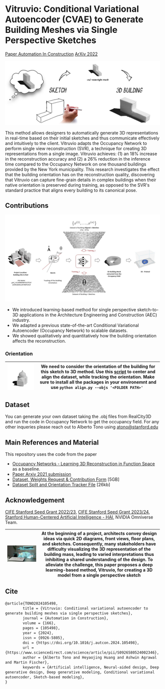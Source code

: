# Vitruvio: Conditional Variational Autoencoder (CVAE) to Generate Building Meshes via Single Perspective Sketches

[Paper Automation In Construction](https://www.sciencedirect.com/science/article/pii/S0926580524002346?dgcid=author)
[ArXiv 2022](https://arxiv.org/abs/2210.13634)
<p align="center">
<img src="imgs/Hero_Image_REVIEWED.jpg" width="1000"/>
</p>

This method allows designers to automatically generate 3D representations in real-time based on their initial sketches and thus communicate effectively and intuitively to the client. Vitruvio adapts the Occupancy Network to perform single view reconstruction (SVR), a technique for creating 3D representations from a single image. Vitruvio achieves: (1) an 18\% increase in the reconstruction accuracy and (2) a 26\% reduction in the inference time compared to the Occupancy Network on one thousand buildings provided by the New York municipality. This research investigates the effect that the building orientation has on the reconstruction quality, discovering that Vitruvio can capture fine-grain details in complex buildings when their native orientation is preserved during training, as opposed to the SVR's standard practice that aligns every building to its canonical pose.

## Contributions


<p align="center">
<img src="imgs/Slide11.jpg" width="1000"/>
</p>

- We introduced learning-based method for single perspective sketch-to-3D applications in the Architecture Engineering and Construction (AEC) industry. 
- We adapted a previous state-of-the-art Conditional Variational Autoencoder (Occupancy Network) to scalable datasets. 
- We showed qualitatively and quantitatively how the building orientation affects the reconstruction. 

### Orientation

![Orientation](imgs/GIF_Preparation_white.gif) | We need to consider the orientation of the building for this sketch to 3D method. Use this [script](https://github.com/CDInstitute/Vitruvio/blob/38f7c596a24ba71498723475bf2778d19003010b/align.py) to center and align the dataset, while tracking the orientation. Make sure to install all the packages in your environemnt and use `python align.py --objs '<FOLDER PATH>' `
------------ | -------------

## Dataset

You can generate your own dataset taking the .obj files from RealCity3D and run the code in Occupancy Network to get the occupancy field. For any other inqueries please reach out to Alberto Tono using atono@stanford.edu


## Main References and Material

This repository uses the code from the paper
- [Occupancy Networks - Learning 3D Reconstruction in Function Space](https://avg.is.tuebingen.mpg.de/publications/occupancy-networks) as a baseline. 
- [Paper Arxiv 2021 submission](https://arxiv.org/abs/2210.13634) 
- [Dataset, Weights Request & Contribution Form](https://forms.gle/JEUW8kpDz2pmtyYv5) [5GB]
- [Dataset Split and Orientation Tracker File](https://drive.google.com/file/d/1CA-ck2-E5H8GrK6jvVzKNKVTyM4gCo4Q/view?usp=share_link) [26kb]


## Acknowledgement 

[CIFE Stanford Seed Grant 2022/23](https://cife.stanford.edu/neural-design-phase-bridging-schematic-and-development-phases), [CIFE Stanford Seed Grant 2023/24](https://cife.stanford.edu/esketch-multimodal-generative-ai-design-interface-and-human-centered-approach-neural-design-phase), [Stanford Human-Centered Artificial Intelligence - HAI](https://hai.stanford.edu/people/alberto-tono), NVIDIA Omniverse Team. 

![Hero Image](imgs/Slide6.jpg) | At the beginning of a project, architects convey design ideas via quick 2D diagrams, front views, floor plans, and sketches. Consequently, many stakeholders have difficulty visualizing the 3D representation of the building mass, leading to varied interpretations thus inhibiting a shared understanding of the design. To alleviate the challenge, this paper proposes a deep learning-based method, Vitruvio, for creating a 3D model from a single perspective sketch
------------ | -------------

## Cite 

```
@article{TONO2024105498,
        title = {Vitruvio: Conditional variational autoencoder to generate building meshes via single perspective sketches},
        journal = {Automation in Construction},
        volume = {166},
        pages = {105498},
        year = {2024},
        issn = {0926-5805},
        doi = {https://doi.org/10.1016/j.autcon.2024.105498},
        url = {https://www.sciencedirect.com/science/article/pii/S0926580524002346},
        author = {Alberto Tono and Heyaojing Huang and Ashwin Agrawal and Martin Fischer},
        keywords = {Artificial intelligence, Neural-aided design, Deep generative design, Deep generative modeling, Conditional variational autoencoder, Sketch-based modeling},
}
```
